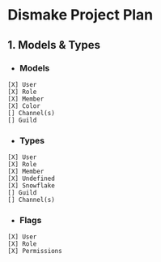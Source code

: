 # Dismake Project Plan


## 1. Models & Types

   - ### Models
    [X] User
    [X] Role
    [X] Member
    [X] Color
    [] Channel(s)
    [] Guild

   - ### Types
    [X] User
    [X] Role
    [X] Member
    [X] Undefined
    [X] Snowflake
    [] Guild
    [] Channel(s)

   - ### Flags
    [X] User
    [X] Role
    [X] Permissions


